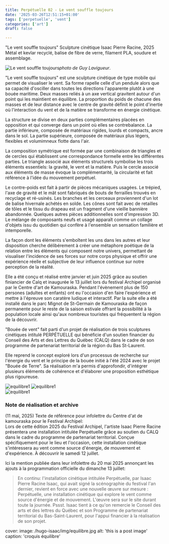 ```yaml
---
title: Perpétuelle 02 - Le vent souffle toujours
date: '2025-03-26T12:51:15+01:00'
tags: ['perpetuelle', 'vent']
categories: ['art']
draft: false

---
```

"Le vent souffle toujours"
Sculpture cinétique 
Isaac Pierre Racine, 2025  
Métal et kevlar recyclé, balise de fibre de verre, filament PLA, soudure et assemblage.

![Le vent souffle toujours](/hugo-isaac/img/bouee1.jpg)*photo de Guy Lavigueur*.  

"Le vent souffle toujours" est une sculpture cinétique de type mobile qui permet de visualiser le vent. Sa forme rapelle celle d'un pendule alors que sa capacité d'osciller dans toutes les directions l'apparente plutôt à une bouée maritime. Deux masses reliés à un axe vertical gravitent autour d'un point qui les maintient en équilibre. La proportion du poids de chacune des masses et de leur distance avec le centre de gravité définit le point d'inertie où l'interaction du vent et de la matière se transforme en énergie cinétique.  

La structure se divise en deux parties complémentaires placées en opposition et qui converge dans un point où elles se contrebalance. La partie inférieure, composée de matériaux rigides, lourds et compacts, ancre dans le sol. La partie supérieure, composée de matériaux plus légers, flexibles et volumimneux flotte dans l'air. 

La composition symétrique est formée par une combinaison de triangles et de cercles qui établissent une correspondance formelle entre les différentes parties. Le triangle associé aux éléments structurels symbolise les trois éléments essentiels: la gravité, le vent et la matière. Puis le cercle associé aux éléments de masse évoque la complémentarité, la circularité et fait référence à l'idée du mouvement perpétuel.

Le contre-poids est fait à partir de pièces mécaniques usagées. Le trépied, l'axe de gravité et le mât sont fabriqués de bouts de ferrailles trouvés en recyclage et ré-usinés. Les branches et les cerceaux proviennent d'un lot de balise hivernale achétés en solde. Les cônes sont fait avec de retailles de tôles et le tissu du drapeau est un fragment d'une vieille bannière abandonnée. Quelques autres pièces additionnelles sont d'impression 3D. 
Le mélange de composants neufs et usagé apparaît comme un collage d'objets issu du quotidien qui confère à l'ensemble un sensation familière et intemporelle.  

La façon dont les éléments s'emboîtent les uns dans les autres et leur disposition cherche délibérement à créer une métaphore poétique de la relation entre les éléments qui composent notre univers, permettant de visualiser l'incidence de ses forces sur notre corps physique et offrir une expérience réelle et subjective de leur influence continue sur notre perception de la réalité.

Elle a été conçu et réalisé entre janvier et juin 2025 grâce au soutien finiancier de Calq et inaugurée le 13 juillet lors du festival Archipel organisé par le Centre d'art de Kamouraska. Pendant l'évènement plus de 150 persones (adultes et enfants) ont eu l'occasion d'en faire l'expérience et mettre à l'épreuve son caratère ludique et interactif. Par la suite elle a été installé dans le parc Mignot de St-Germain de Kamouraska de façon permanente pour le reste de la saison estivale offrant la possibilité à la population locale ainsi qu'aux nombreux touristes qui fréquentent la région de la découvrir. 

"Bouée de vent" fait parti d'un projet de réalisation de trois sculptures cinétiques intitulé PERPÉTUELLE qui bénéficie d'un soutien financier du Conseil des Arts et des Lettres du Québec (CALQ) dans le cadre de son programme de partenariat territorial de la région du Bas St-Laurent. 

Elle reprend le concept exploré lors d'un processus de recherche sur l'énergie du vent et le principe de la bouée initié à l'été 2024 avec le projet "Bouée de Terre". Sa réalisation m'a permis d'approfondir, d'intégrer plusieurs éléments de cohérence et d'élaborer une proposition esthétique plus rigoureuse. 

![equilibre1](/hugo-isaac/img/equilibre046.jpg)
![equilibre1](/hugo-isaac/img/equilibre001.jpg)  
![equilibre1](/hugo-isaac/img/equilibre055.jpg)


### Note de réalisation et archive 

(11 mai, 2025)
Texte de référence pour infolettre du Centre d'at de kamouraska pour le Festival Archipel:   
Lors de cette édition 2025 du Festival Archipel, l'artiste Isaac Pierre Racine présentera une installation intitulée Perpétuelle grâce au soutien du CALQ dans le cadre du programme de partenariat territorial. Conçue spécifiquement pour le lieu et l'occasion, cette installation cinétique s'intéressera au vent comme source d'énergie, de mouvement et d'expérience. À découvrir le samedi 12 juillet. 

Ici la mention publiée dans leur infolettre du 20 mai 2025 annonçant les ajouts à la programmation officielle du dimanche 13 juillet:   

> En continu: l'installation cinétique intitulée Perpétuelle, par Isaac Pierre Racine 
Isaac, qui avait signé la scénographie du festival l'an dernier, revient en force avec une nouvelle œuvre sur mesure : Perpétuelle, une installation cinétique qui explore le vent comme source d'énergie et de mouvement. L'œuvre sera sur le site durant toute la journée.
Pssst. Isaac tient à ce qu'on remercie le Conseil des arts et des lettres du Québec et son Programme de partenariat territorial du Bas-Saint-Laurent, pour l'appui financier à la réalisation de son projet. 

cover:
    image: /hugo-isaac/img/equilibre.jpg
    alt: 'this is a post image'
    caption: 'croquis équilibre'